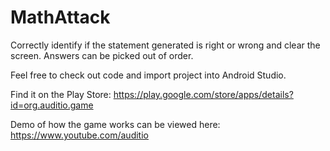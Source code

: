 # MathAttack

Correctly identify if the statement generated is right or wrong and  clear the screen. Answers can be picked out of order. 

Feel free to check out code and import project into Android Studio.


Find it on the Play Store: https://play.google.com/store/apps/details?id=org.auditio.game

Demo of how the game works can be viewed here: https://www.youtube.com/auditio
